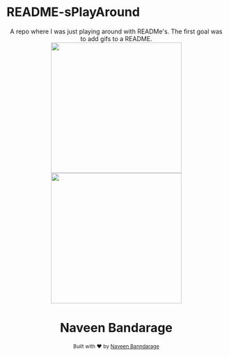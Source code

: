 # README-sPlayAround

<div align="center">
A repo where I was just playing around with READMe's. The first goal was to add gifs to a README.
  <br>
  <img src="https://media.giphy.com/media/4ilFRqgbzbx4c/giphy.gif" width="300" height="300" />
  <br>
    <img src="https://img.pngio.com/mob-psycho-100-anime-gif-tumblr-mob-psycho-100-transparent-400_225.gif" width="300" height="300" />
	
  <h1>Naveen Bandarage</h1>
  <sub>Built with ❤︎ by
  <a href="https://github.com/NaveenBandarage">Naveen Banndarage</a>
	</sub>
</div>
